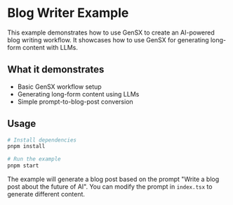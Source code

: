 # Blog Writer Example

This example demonstrates how to use GenSX to create an AI-powered blog writing workflow. It showcases how to use GenSX for generating long-form content with LLMs.

## What it demonstrates

- Basic GenSX workflow setup
- Generating long-form content using LLMs
- Simple prompt-to-blog-post conversion

## Usage

```bash
# Install dependencies
pnpm install

# Run the example
pnpm start
```

The example will generate a blog post based on the prompt "Write a blog post about the future of AI". You can modify the prompt in `index.tsx` to generate different content.

